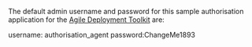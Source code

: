 The default admin username and password for this sample authorisation application for the [Agile Deployment Toolkit](https://github.com/agile-deployer/agile-infrastructure-build-client-scripts) are:

username: authorisation_agent
password:ChangeMe1893
